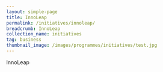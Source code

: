 ```yaml
---
layout: simple-page
title: InnoLeap
permalink: /initiatives/innoleap/
breadcrumb: InnoLeap
collection_name: initiatives
tag: business
thumbnail_image: /images/programmes/initiatives/test.jpg
---
```


InnoLeap